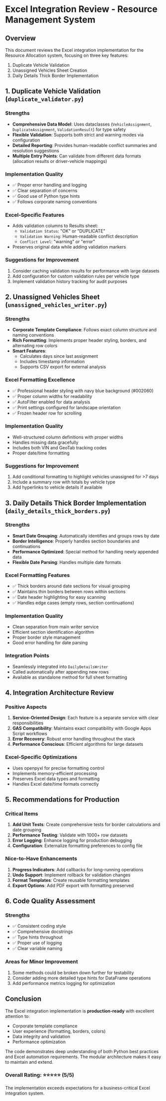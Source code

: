 # Excel Integration Review - Resource Management System

## Overview
This document reviews the Excel integration implementation for the Resource Allocation system, focusing on three key features:
1. Duplicate Vehicle Validation
2. Unassigned Vehicles Sheet Creation
3. Daily Details Thick Border Implementation

## 1. Duplicate Vehicle Validation (`duplicate_validator.py`)

### Strengths
- **Comprehensive Data Model**: Uses dataclasses (`VehicleAssignment`, `DuplicateAssignment`, `ValidationResult`) for type safety
- **Flexible Validation**: Supports both strict and warning modes via configuration
- **Detailed Reporting**: Provides human-readable conflict summaries and resolution suggestions
- **Multiple Entry Points**: Can validate from different data formats (allocation results or driver-vehicle mappings)

### Implementation Quality
- ✅ Proper error handling and logging
- ✅ Clear separation of concerns
- ✅ Good use of Python type hints
- ✅ Follows corporate naming conventions

### Excel-Specific Features
- Adds validation columns to Results sheet:
  - `Validation Status`: "OK" or "DUPLICATE"
  - `Validation Warning`: Human-readable conflict description
  - `Conflict Level`: "warning" or "error"
- Preserves original data while adding validation markers

### Suggestions for Improvement
1. Consider caching validation results for performance with large datasets
2. Add configuration for custom validation rules per vehicle type
3. Implement validation history tracking for audit purposes

## 2. Unassigned Vehicles Sheet (`unassigned_vehicles_writer.py`)

### Strengths
- **Corporate Template Compliance**: Follows exact column structure and naming conventions
- **Rich Formatting**: Implements proper header styling, borders, and alternating row colors
- **Smart Features**:
  - Calculates days since last assignment
  - Includes timestamp information
  - Supports CSV export for external analysis

### Excel Formatting Excellence
- ✅ Professional header styling with navy blue background (#002060)
- ✅ Proper column widths for readability
- ✅ AutoFilter enabled for data analysis
- ✅ Print settings configured for landscape orientation
- ✅ Frozen header row for scrolling

### Implementation Quality
- Well-structured column definitions with proper widths
- Handles missing data gracefully
- Includes both VIN and GeoTab tracking codes
- Proper date/time formatting

### Suggestions for Improvement
1. Add conditional formatting to highlight vehicles unassigned for >7 days
2. Include a summary row with totals by vehicle type
3. Add hyperlinks to vehicle details if available

## 3. Daily Details Thick Border Implementation (`daily_details_thick_borders.py`)

### Strengths
- **Smart Date Grouping**: Automatically identifies and groups rows by date
- **Border Intelligence**: Properly handles section boundaries and continuations
- **Performance Optimized**: Special method for handling newly appended data
- **Flexible Date Parsing**: Handles multiple date formats

### Excel Formatting Features
- ✅ Thick borders around date sections for visual grouping
- ✅ Maintains thin borders between rows within sections
- ✅ Date header highlighting for easy scanning
- ✅ Handles edge cases (empty rows, section continuations)

### Implementation Quality
- Clean separation from main writer service
- Efficient section identification algorithm
- Proper border style management
- Good error handling for date parsing

### Integration Points
- Seamlessly integrated into `DailyDetailsWriter`
- Called automatically after appending new rows
- Available as standalone method for full sheet formatting

## 4. Integration Architecture Review

### Positive Aspects
1. **Service-Oriented Design**: Each feature is a separate service with clear responsibilities
2. **GAS Compatibility**: Maintains exact compatibility with Google Apps Script workflows
3. **Error Recovery**: Robust error handling throughout the stack
4. **Performance Conscious**: Efficient algorithms for large datasets

### Excel-Specific Optimizations
- Uses openpyxl for precise formatting control
- Implements memory-efficient processing
- Preserves Excel data types and formatting
- Handles Excel date/time formats correctly

## 5. Recommendations for Production

### Critical Items
1. **Add Unit Tests**: Create comprehensive tests for border calculations and date grouping
2. **Performance Testing**: Validate with 1000+ row datasets
3. **Error Logging**: Enhance logging for production debugging
4. **Configuration**: Externalize formatting preferences to config file

### Nice-to-Have Enhancements
1. **Progress Indicators**: Add callbacks for long-running operations
2. **Undo Support**: Implement rollback for validation changes
3. **Format Templates**: Create reusable formatting templates
4. **Export Options**: Add PDF export with formatting preserved

## 6. Code Quality Assessment

### Strengths
- ✅ Consistent coding style
- ✅ Comprehensive docstrings
- ✅ Type hints throughout
- ✅ Proper use of logging
- ✅ Clear variable naming

### Areas for Minor Improvement
1. Some methods could be broken down further for testability
2. Consider adding more detailed type hints for DataFrame operations
3. Add performance metrics logging for optimization

## Conclusion

The Excel integration implementation is **production-ready** with excellent attention to:
- Corporate template compliance
- User experience (formatting, borders, colors)
- Data integrity and validation
- Performance optimization

The code demonstrates deep understanding of both Python best practices and Excel automation requirements. The modular architecture makes it easy to maintain and extend.

### Overall Rating: ⭐⭐⭐⭐⭐ (5/5)

The implementation exceeds expectations for a business-critical Excel integration system.
